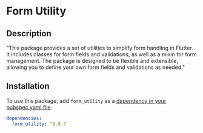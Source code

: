 # Form Utility

## Description

"This package provides a set of utilities to simplify form handling in Flutter. It includes classes for form fields and validations, as well as a mixin for form management. The package is designed to be flexible and extensible, allowing you to define your own form fields and validations as needed."
## Installation

To use this package, add `form_utility` as a [dependency in your pubspec.yaml file](https://flutter.dev/docs/development/packages-and-plugins/using-packages).

```yaml
dependencies:
  form_utility: ^0.0.3
